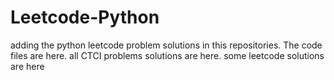 # Leetcode-Python
adding the python leetcode problem solutions in this repositories. 
The code files are here.
all CTCI problems solutions are here.
some leetcode solutions are here




















































